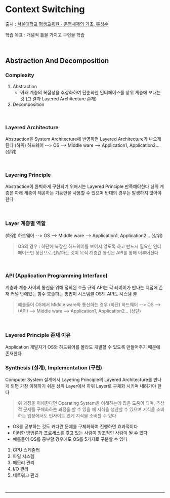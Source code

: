 # Context Switching #

출처 : [서울대학교 평생교육원 - 운영체제의 기초, 홍성수](http://snui.snu.ac.kr/ocw/index.php?mode=view&id=684)

학습 목표 :  개념적 틀을 가지고 구현을 학습

<br>

## Abstraction And Decomposition ##

### Complexity ###
1. Abstraction
	- 아래 계층의 복잡성을 추상화하여 단순화한 인터페이스를 상위 계층에 보내는 것 (그 결과 Layered Architecture 존재) 
2. Decomposition

<br>

### Layered Architecture ###
Abstraction을 System Architecture에 반영하면 Layered Architecture가 나오게 된다
(하위) 하드웨어 --> OS --> Middle ware --> Application1, Application2... (상위)

<br>

### Layering Principle ###
Abstraction이 완벽하게 구현되기 위해서는 Layered Principle 만족해야한다
상위 계층은 아래 계층이 제공하는 기능만을 사용할 수 있으며 반대의 경우는 발생하지 않아야 한다

<br>

### Layer 계층별 역할 ###
(하위) 하드웨어 --> OS --> Middle ware --> Application1, Application2... (상위)
> OS의 경우 : 하단에 복잡한 하드웨어를 보이지 않도록 하고 반드시 필요한 인터페이스만 상단으로 전달하는 것이 목적
> 계층간 통신은 API를 통해 이루어진다

<br>

### API (Application Programming Interface) ###
계층과 계층 사이의 통신을 위해 정의된 호출 규약
API는 각 레이어가 만나는 지점에 존재
커널 안에있는 함수 호출하는 방법이 시스템콜 OS의 API도 시스템 콜 
>  예를들어 OS에서 Middle ware와 통신하는 경우
> (하단) 하드웨어 --> OS --> (API) --> Middle ware --> Application1, Application2... (상단)

<br>

### Layered Principle 존재 이유 ###
Application 개발자가 OS와 하드웨어를 몰라도 개발할 수 있도록 만들어주기 때문에 존재한다

### Synthesis (설계), Implementation (구현) ###
Computer System 설계에서 Layering Principle의 Layered Architecture를 만나게 되면 가장 이해하기 쉬운 상위 Layer에서 하위 Layer로 구체화 시키며 내려가야 한다
> 위 과정을 이해한다면 Operating System을 이해하는데 많은 도움이 되며, 추상적 문제를 구체화하는 과정을 할 수 있을 때 지식을 생산할 수 있으며 지식을 소비하는 입장에서도 인사이트 있게 지식을 소비할 수 있다

- OS를 공부하는 것도 커다란 문제를 구체화하여 진행하면 효과적이다
- 이러한 방법론과 프로세스를 갖고 있는 사람이 창조적인 사람이 될 수 있다
- 예를들어 OS를 공부할 경우에도 OS를 5가지로 구분할 수 있다
1. CPU 스케줄러
2. 파일 시스템
3. 메모리 관리
4. I/O 관리
5. 네트워크 관리

<br>

---

<br>